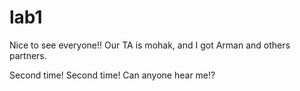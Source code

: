 # lab1
Nice to see everyone!!
Our TA is mohak, and I got Arman and others partners.

Second time! Second time! Can anyone hear me!?